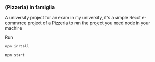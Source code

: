 ### (Pizzeria) In famiglia

A university project for an exam in my university, it's a simple React e-commerce project of a Pizzeria
to run the project you need node in your machine

Run

```bash
npm install

npm start
```
